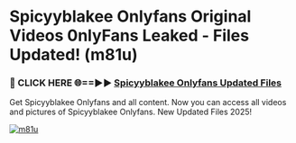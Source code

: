 # Spicyyblakee Onlyfans Original Videos 0nlyFans Leaked - Files Updated! (m81u)

<h3>🔴 CLICK HERE 🌐==►► <a href="https://tinyurl.com/ehrbuxhb" rel="nofollow">Spicyyblakee Onlyfans Updated Files</a></h3>

Get Spicyyblakee Onlyfans and all content. Now you can access all videos and pictures of Spicyyblakee Onlyfans. New Updated Files 2025!

[![m81u](https://i.imgur.com/lVYEuWS.gif)](https://tinyurl.com/ehrbuxhb)
